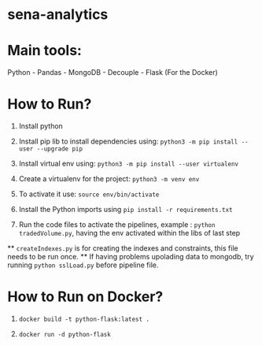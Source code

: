 # sena-analytics

# Main tools:

Python - Pandas - MongoDB - Decouple - Flask (For the Docker)

# How to Run?

1. Install python

2. Install pip lib to install dependencies using: `python3 -m pip install --user --upgrade pip`

3. Install virtual env using: `python3 -m pip install --user virtualenv`

4. Create a virtualenv for the project: `python3 -m venv env`

5. To activate it use: `source env/bin/activate`

6. Install the Python imports using `pip install -r requirements.txt`

7. Run the code files to activate the pipelines, example : `python tradedVolume.py`, having the env activated within the libs of last step


** `createIndexes.py` is for creating the indexes and constraints, this file needs to be run once.
** If having problems upolading data to mongodb, try running `python sslLoad.py` before pipeline file.

# How to Run on Docker?

1. `docker build -t python-flask:latest .`

2. `docker run -d python-flask`
